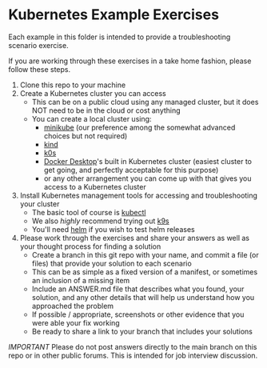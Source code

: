 # Kubernetes Example Exercises

Each example in this folder is intended to provide a troubleshooting scenario exercise.

If you are working through these exercises in a take home fashion, please follow these steps.

1. Clone this repo to your machine
2. Create a Kubernetes cluster you can access
   - This can be on a public cloud using any managed cluster, but it does NOT need to be in the cloud or cost anything
   - You can create a local cluster using:
     - [minikube](https://minikube.sigs.k8s.io/docs/) (our preference among the somewhat advanced choices but not required)
     - [kind](https://kind.sigs.k8s.io/)
     - [k0s](https://k0sproject.io/)
     - [Docker Desktop](https://docs.docker.com/desktop/kubernetes/)'s built in Kubernetes cluster (easiest cluster to get going, and perfectly acceptable for this purpose)
     - or any other arrangement you can come up with that gives you access to a Kubernetes cluster
3. Install Kubernetes management tools for accessing and troubleshooting your cluster
   - The basic tool of course is [kubectl](https://kubernetes.io/docs/tasks/tools/)
   - We also _highly_ recommend trying out [k9s](https://k9scli.io/)
   - You'll need [helm](https://helm.sh/docs/intro/install/) if you wish to test helm releases
4. Please work through the exercises and share your answers as well as your thought process for finding a solution
   - Create a branch in this git repo with your name, and commit a file (or files) that provide your solution to each scenario
   - This can be as simple as a fixed version of a manifest, or sometimes an inclusion of a missing item
   - Include an ANSWER.md file that describes what you found, your solution, and any other details that will help us understand how you approached the problem
   - If possible / appropriate, screenshots or other evidence that you were able your fix working
   - Be ready to share a link to your branch that includes your solutions

_IMPORTANT_ Please do not post answers directly to the main branch on this repo or in other public forums. This is intended for job interview discussion.
